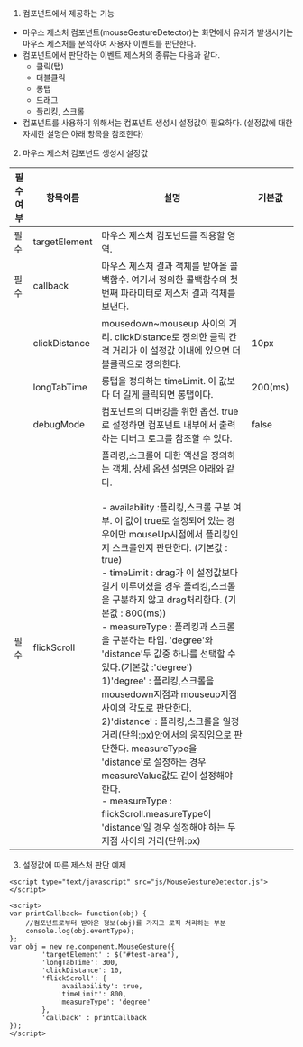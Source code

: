 1. 컴포넌트에서 제공하는 기능 
  * 마우스 제스처 컴포넌트(mouseGestureDetector)는 화면에서 유저가 발생시키는 마우스 제스처를 분석하여 사용자 이벤트를 판단한다.
  * 컴포넌트에서 판단하는 이벤트 제스처의 종류는 다음과 같다.
    * 클릭(탭)
    * 더블클릭 
    * 롱탭 
    * 드래그
    * 플리킹, 스크롤 
  * 컴포넌트를 사용하기 위해서는 컴포넌트 생성시 설정값이 필요하다. (설정값에 대한 자세한 설명은 아래 항목을 참조한다) 

2. 마우스 제스처 컴포넌트 생성시 설정값

| 필수여부 | 항목이름          |설명|기본값|
| ---------- | ----------- |----------- |----------- |
| 필수  | targetElement |마우스 제스처 컴포넌트를 적용할 영역.| |
| 필수  | callback     |마우스 제스처 결과 객체를 받아올 콜백함수. 여기서 정의한 콜백함수의 첫번째 파라미터로 제스처 결과 객체를 보낸다.| |
| | clickDistance | mousedown~mouseup 사이의 거리. clickDistance로 정의한 클릭 간격 거리가 이 설정값 이내에 있으면 더블클릭으로 정의한다. | 10px |
| | longTabTime | 롱탭을 정의하는 timeLimit. 이 값보다 더 길게 클릭되면 롱탭이다. | 200(ms) |
| | debugMode | 컴포넌트의 디버깅을 위한 옵션. true로 설정하면 컴포넌트 내부에서 출력하는 디버그 로그를 참조할 수 있다. | false |
| 필수 | flickScroll| 플리킹,스크롤에 대한 액션을 정의하는 객체. 상세 옵션 설명은 아래와 같다. <br><br> - availability :플리킹,스크롤 구분 여부. 이 값이 true로 설정되어 있는 경우에만 mouseUp시점에서 플리킹인지 스크롤인지 판단한다. (기본값 : true) <br>- timeLimit : drag가 이 설정값보다 길게 이루어졌을 경우 플리킹,스크롤을 구분하지 않고 drag처리한다. (기본값 : 800(ms)) <br>- measureType : 플리킹과 스크롤을 구분하는 타입. 'degree'와 'distance'두 값중 하나를 선택할 수 있다.(기본값 :'degree')<br> 1)'degree' : 플리킹,스크롤을 mousedown지점과 mouseup지점 사이의 각도로 판단한다. <br> 2)'distance' : 플리킹,스크롤을 일정 거리(단위:px)안에서의 움직임으로 판단한다. measureType을 'distance'로 설정하는 경우 measureValue값도 같이 설정해야 한다. <br> - measureType : flickScroll.measureType이 'distance'일 경우 설정해야 하는 두 지점 사이의 거리(단위:px) | |

3. 설정값에 따른 제스처 판단 예제

```
<script type="text/javascript" src="js/MouseGestureDetector.js"></script>
 
<script>
var printCallback= function(obj) {
    //컴포넌트로부터 받아온 정보(obj)를 가지고 로직 처리하는 부분
    console.log(obj.eventType);
};
var obj = new ne.component.MouseGesture({
        'targetElement' : $("#test-area"),
        'longTabTime': 300,           
        'clickDistance': 10,
        'flickScroll': {
            'availability': true,      
            'timeLimit': 800,
            'measureType': 'degree'
        },
        'callback' : printCallback
});
</script>
```
